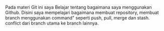 Pada materi Git ini saya Belajar tentang bagaimana saya menggunakan Github.
Disini saya mempelajari bagaimana membuat repository, membuat branch menggunakan command" seperti push, pull, merge dan stash. conflict dari branch utama ke branch lainnya.